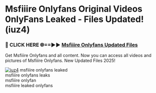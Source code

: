 # Msfiiire Onlyfans Original Videos 0nlyFans Leaked - Files Updated! (iuz4)

<h3>🔴 CLICK HERE 🌐==►► <a href="https://tinyurl.com/ms9xzufz" rel="nofollow">Msfiiire Onlyfans Updated Files</a></h3>

Get Msfiiire Onlyfans and all content. Now you can access all videos and pictures of Msfiiire Onlyfans. New Updated Files 2025!

[![iuz4](https://i.imgur.com/ppqm5kG.gif)](https://tinyurl.com/ms9xzufz)
msfiiire onlyfans leaked<br>
msfiiire onlyfans leaks<br>
msfiiire onlyfan<br>
msfiiire leaked onlyfans